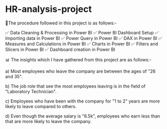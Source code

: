# HR-analysis-project
🚀The procedure followed in this project is as follows:-
 
 ✅ Data Cleaning & Processing in Power BI
 ✅ Power BI Dashboard Setup
 ✅ Importing data in Power BI
 ✅ Power Query in Power BI
 ✅ DAX in Power BI
 ✅ Measures and Calculations in Power BI
 ✅ Charts in Power BI
 ✅ Filters and Slicers in Power BI
 ✅ Dashboard creation in Power BI
 
 
 📊 The insights which I have gathered from this project are as follows:-
 
 a) Most employees who leave the company are between the ages of "26 and 35".
 
 b) The job role that see the most employees leaving is in the field of "Laboratory Technician".
 
 c) Employees who have been with the company for "1 to 2" years are more likely to leave compared to others. 
 
 d) Even though the average salary is "6.5k", employees who earn less than that are more likely to leave the company.
